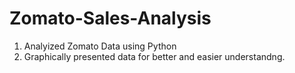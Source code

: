 # Zomato-Sales-Analysis
1. Analyized Zomato Data using Python
2. Graphically presented data for better and easier understandng.

